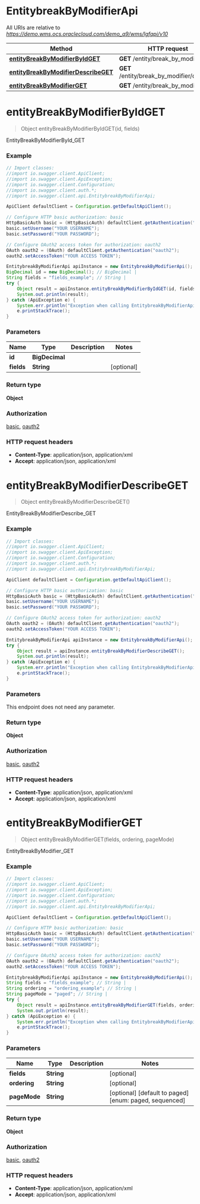 # EntitybreakByModifierApi

All URIs are relative to *https://demo.wms.ocs.oraclecloud.com/demo_a9/wms/lgfapi/v10*

Method | HTTP request | Description
------------- | ------------- | -------------
[**entityBreakByModifierByIdGET**](EntitybreakByModifierApi.md#entityBreakByModifierByIdGET) | **GET** /entity/break_by_modifier/{id} | EntityBreakByModifierById_GET
[**entityBreakByModifierDescribeGET**](EntitybreakByModifierApi.md#entityBreakByModifierDescribeGET) | **GET** /entity/break_by_modifier/describe | EntityBreakByModifierDescribe_GET
[**entityBreakByModifierGET**](EntitybreakByModifierApi.md#entityBreakByModifierGET) | **GET** /entity/break_by_modifier | EntityBreakByModifier_GET


<a name="entityBreakByModifierByIdGET"></a>
# **entityBreakByModifierByIdGET**
> Object entityBreakByModifierByIdGET(id, fields)

EntityBreakByModifierById_GET



### Example
```java
// Import classes:
//import io.swagger.client.ApiClient;
//import io.swagger.client.ApiException;
//import io.swagger.client.Configuration;
//import io.swagger.client.auth.*;
//import io.swagger.client.api.EntitybreakByModifierApi;

ApiClient defaultClient = Configuration.getDefaultApiClient();

// Configure HTTP basic authorization: basic
HttpBasicAuth basic = (HttpBasicAuth) defaultClient.getAuthentication("basic");
basic.setUsername("YOUR USERNAME");
basic.setPassword("YOUR PASSWORD");

// Configure OAuth2 access token for authorization: oauth2
OAuth oauth2 = (OAuth) defaultClient.getAuthentication("oauth2");
oauth2.setAccessToken("YOUR ACCESS TOKEN");

EntitybreakByModifierApi apiInstance = new EntitybreakByModifierApi();
BigDecimal id = new BigDecimal(); // BigDecimal | 
String fields = "fields_example"; // String | 
try {
    Object result = apiInstance.entityBreakByModifierByIdGET(id, fields);
    System.out.println(result);
} catch (ApiException e) {
    System.err.println("Exception when calling EntitybreakByModifierApi#entityBreakByModifierByIdGET");
    e.printStackTrace();
}
```

### Parameters

Name | Type | Description  | Notes
------------- | ------------- | ------------- | -------------
 **id** | **BigDecimal**|  |
 **fields** | **String**|  | [optional]

### Return type

**Object**

### Authorization

[basic](../README.md#basic), [oauth2](../README.md#oauth2)

### HTTP request headers

 - **Content-Type**: application/json, application/xml
 - **Accept**: application/json, application/xml

<a name="entityBreakByModifierDescribeGET"></a>
# **entityBreakByModifierDescribeGET**
> Object entityBreakByModifierDescribeGET()

EntityBreakByModifierDescribe_GET



### Example
```java
// Import classes:
//import io.swagger.client.ApiClient;
//import io.swagger.client.ApiException;
//import io.swagger.client.Configuration;
//import io.swagger.client.auth.*;
//import io.swagger.client.api.EntitybreakByModifierApi;

ApiClient defaultClient = Configuration.getDefaultApiClient();

// Configure HTTP basic authorization: basic
HttpBasicAuth basic = (HttpBasicAuth) defaultClient.getAuthentication("basic");
basic.setUsername("YOUR USERNAME");
basic.setPassword("YOUR PASSWORD");

// Configure OAuth2 access token for authorization: oauth2
OAuth oauth2 = (OAuth) defaultClient.getAuthentication("oauth2");
oauth2.setAccessToken("YOUR ACCESS TOKEN");

EntitybreakByModifierApi apiInstance = new EntitybreakByModifierApi();
try {
    Object result = apiInstance.entityBreakByModifierDescribeGET();
    System.out.println(result);
} catch (ApiException e) {
    System.err.println("Exception when calling EntitybreakByModifierApi#entityBreakByModifierDescribeGET");
    e.printStackTrace();
}
```

### Parameters
This endpoint does not need any parameter.

### Return type

**Object**

### Authorization

[basic](../README.md#basic), [oauth2](../README.md#oauth2)

### HTTP request headers

 - **Content-Type**: application/json, application/xml
 - **Accept**: application/json, application/xml

<a name="entityBreakByModifierGET"></a>
# **entityBreakByModifierGET**
> Object entityBreakByModifierGET(fields, ordering, pageMode)

EntityBreakByModifier_GET



### Example
```java
// Import classes:
//import io.swagger.client.ApiClient;
//import io.swagger.client.ApiException;
//import io.swagger.client.Configuration;
//import io.swagger.client.auth.*;
//import io.swagger.client.api.EntitybreakByModifierApi;

ApiClient defaultClient = Configuration.getDefaultApiClient();

// Configure HTTP basic authorization: basic
HttpBasicAuth basic = (HttpBasicAuth) defaultClient.getAuthentication("basic");
basic.setUsername("YOUR USERNAME");
basic.setPassword("YOUR PASSWORD");

// Configure OAuth2 access token for authorization: oauth2
OAuth oauth2 = (OAuth) defaultClient.getAuthentication("oauth2");
oauth2.setAccessToken("YOUR ACCESS TOKEN");

EntitybreakByModifierApi apiInstance = new EntitybreakByModifierApi();
String fields = "fields_example"; // String | 
String ordering = "ordering_example"; // String | 
String pageMode = "paged"; // String | 
try {
    Object result = apiInstance.entityBreakByModifierGET(fields, ordering, pageMode);
    System.out.println(result);
} catch (ApiException e) {
    System.err.println("Exception when calling EntitybreakByModifierApi#entityBreakByModifierGET");
    e.printStackTrace();
}
```

### Parameters

Name | Type | Description  | Notes
------------- | ------------- | ------------- | -------------
 **fields** | **String**|  | [optional]
 **ordering** | **String**|  | [optional]
 **pageMode** | **String**|  | [optional] [default to paged] [enum: paged, sequenced]

### Return type

**Object**

### Authorization

[basic](../README.md#basic), [oauth2](../README.md#oauth2)

### HTTP request headers

 - **Content-Type**: application/json, application/xml
 - **Accept**: application/json, application/xml

